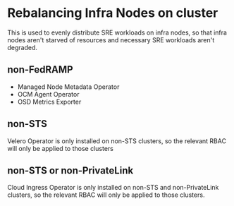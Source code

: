 # Rebalancing Infra Nodes on cluster

This is used to evenly distribute SRE workloads on infra nodes, so that infra nodes aren't starved of resources and necessary SRE workloads aren't degraded.

## non-FedRAMP

- Managed Node Metadata Operator
- OCM Agent Operator
- OSD Metrics Exporter

## non-STS

Velero Operator is only installed on non-STS clusters, so the relevant RBAC will only be applied to those clusters

## non-STS or non-PrivateLink

Cloud Ingress Operator is only installed on non-STS and non-PrivateLink clusters, so the relevant RBAC will only be applied to those clusters.
